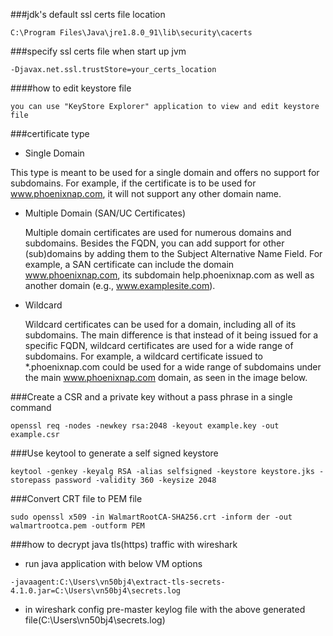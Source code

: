 ###jdk's default ssl certs file location
```
C:\Program Files\Java\jre1.8.0_91\lib\security\cacerts
```
###specify ssl certs file when start up jvm
```
-Djavax.net.ssl.trustStore=your_certs_location
```
####how to edit keystore file
```
you can use "KeyStore Explorer" application to view and edit keystore file
```
###certificate type
- Single Domain

This type is meant to be used for a single domain and offers no support for subdomains. For example, if the certificate is to be used for www.phoenixnap.com, it will not support any other domain name.

- Multiple Domain (SAN/UC Certificates)

  Multiple domain certificates are used for numerous domains and subdomains. Besides the FQDN, you can add support for other (sub)domains by adding them to the Subject Alternative Name Field. For example, a SAN certificate can include the domain www.phoenixnap.com, its subdomain help.phoenixnap.com as well as another domain (e.g., www.examplesite.com).
  
- Wildcard

  Wildcard certificates can be used for a domain, including all of its subdomains. The main difference is that instead of it being issued for a specific FQDN, wildcard certificates are used for a wide range of subdomains. For example, a wildcard certificate issued to *.phoenixnap.com could be used for a wide range of subdomains under the main www.phoenixnap.com domain, as seen in the image below.
  
###Create a CSR and a private key without a pass phrase in a single command 

```
openssl req -nodes -newkey rsa:2048 -keyout example.key -out example.csr
```
###Use keytool to generate a self signed keystore
```
keytool -genkey -keyalg RSA -alias selfsigned -keystore keystore.jks -storepass password -validity 360 -keysize 2048
```

###Convert CRT file to PEM file
```
sudo openssl x509 -in WalmartRootCA-SHA256.crt -inform der -out walmartrootca.pem -outform PEM
```

###how to decrypt java tls(https) traffic with wireshark
- run java application with below VM options
```
-javaagent:C:\Users\vn50bj4\extract-tls-secrets-4.1.0.jar=C:\Users\vn50bj4\secrets.log
```
- in wireshark config pre-master keylog file with the above generated file(C:\Users\vn50bj4\secrets.log)
